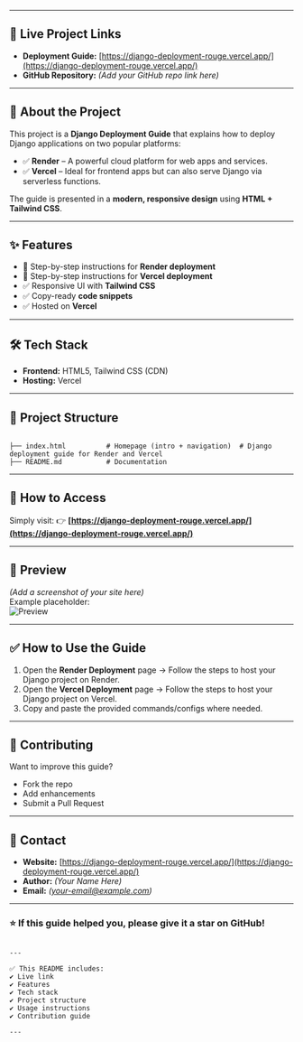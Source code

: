 
---

## 🔗 Live Project Links
- **Deployment Guide:** [https://django-deployment-rouge.vercel.app/](https://django-deployment-rouge.vercel.app/)
- **GitHub Repository:** *(Add your GitHub repo link here)*

---

## 📖 About the Project
This project is a **Django Deployment Guide** that explains how to deploy Django applications on two popular platforms:

- ✅ **Render** – A powerful cloud platform for web apps and services.
- ✅ **Vercel** – Ideal for frontend apps but can also serve Django via serverless functions.

The guide is presented in a **modern, responsive design** using **HTML + Tailwind CSS**.

---

## ✨ Features
- 📝 Step-by-step instructions for **Render deployment**
- 📝 Step-by-step instructions for **Vercel deployment**
- ✅ Responsive UI with **Tailwind CSS**
- ✅ Copy-ready **code snippets**
- ✅ Hosted on **Vercel**

---

## 🛠️ Tech Stack
- **Frontend:** HTML5, Tailwind CSS (CDN)
- **Hosting:** Vercel

---

## 📂 Project Structure
```

├── index.html          # Homepage (intro + navigation)  # Django deployment guide for Render and Vercel
├── README.md           # Documentation

```

---

## 🚀 How to Access
Simply visit:
👉 **[https://django-deployment-rouge.vercel.app/](https://django-deployment-rouge.vercel.app/)**

---

## 📸 Preview
*(Add a screenshot of your site here)*  
Example placeholder:  
![Preview](https://via.placeholder.com/900x400?text=Django+Deployment+Guide+Preview)

---

## ✅ How to Use the Guide
1. Open the **Render Deployment** page → Follow the steps to host your Django project on Render.
2. Open the **Vercel Deployment** page → Follow the steps to host your Django project on Vercel.
3. Copy and paste the provided commands/configs where needed.

---

## 🤝 Contributing
Want to improve this guide?  
- Fork the repo
- Add enhancements
- Submit a Pull Request

---

## 📧 Contact
- **Website:** [https://django-deployment-rouge.vercel.app/](https://django-deployment-rouge.vercel.app/)
- **Author:** *(Your Name Here)*
- **Email:** *(your-email@example.com)*

---

### ⭐ If this guide helped you, please give it a star on GitHub!
```

---

✅ This README includes:
✔ Live link
✔ Features
✔ Tech stack
✔ Project structure
✔ Usage instructions
✔ Contribution guide

---
